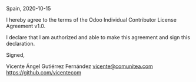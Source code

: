 Spain, 2020-10-15

I hereby agree to the terms of the Odoo Individual Contributor License
Agreement v1.0.

I declare that I am authorized and able to make this agreement and sign this
declaration.

Signed,

Vicente Ángel Gutiérrez Fernández vicente@comunitea.com https://github.com/vicentecom